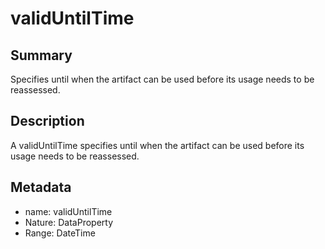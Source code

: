 <!-- Automatically generated by spec-parser v2.0.0 on 2023-12-27T15:02:03.969017+00:00 -->
<!-- SPDX-License-Identifier: Community-Spec-1.0 -->

# validUntilTime

## Summary

Specifies until when the artifact can be used before its usage needs to be reassessed.


## Description

A validUntilTime specifies until when the artifact can be used before its usage needs to be reassessed.


## Metadata

- name: validUntilTime
- Nature: DataProperty
- Range: DateTime




